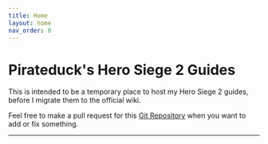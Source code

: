 ```yaml
---
title: Home
layout: home
nav_order: 0
---
```


# Pirateduck's Hero Siege 2 Guides

This is intended to be a temporary place to host my Hero Siege 2 guides, before I migrate them to the official wiki.

Feel free to make a pull request for this [Git Repository] when you want to add or fix something.

----

[Git Repository]: https://github.com/antistoopmode/antistoopmode.github.io
